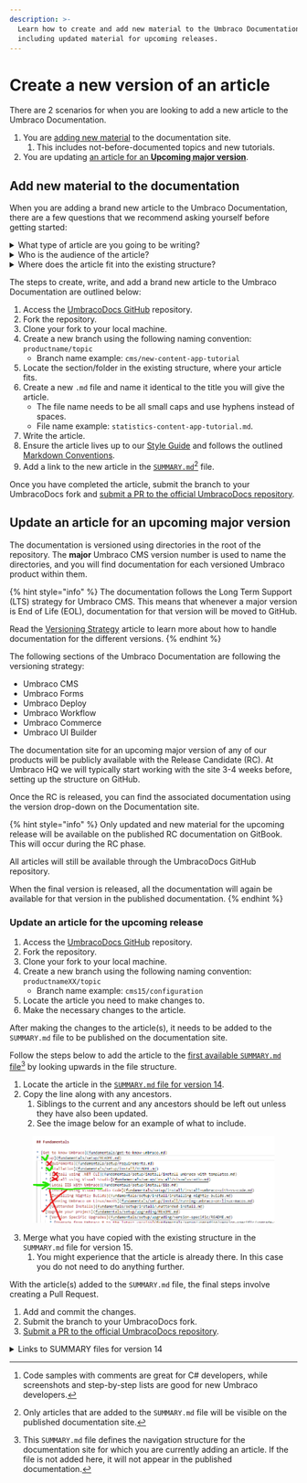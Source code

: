 ```yaml
---
description: >-
  Learn how to create and add new material to the Umbraco Documentation,
  including updated material for upcoming releases.
---
```


# Create a new version of an article

There are 2 scenarios for when you are looking to add a new article to the Umbraco Documentation.

1. You are [adding new material](how-to-add-a-new-version.md#add-new-material-to-the-documentation) to the documentation site.
   1. This includes not-before-documented topics and new tutorials.
2. You are updating [an article for an **Upcoming major version**](how-to-add-a-new-version.md#update-an-article-for-an-upcoming-major-version).

## Add new material to the documentation

When you are adding a brand new article to the Umbraco Documentation, there are a few questions that we recommend asking yourself before getting started:

<details>

<summary>What type of article are you going to be writing?</summary>

It could be a tutorial, a guide on how to solve something specific, or it could be an article detailing a specific concept or workflow.

The type of article you are writing will determine the content and sometimes also the structure of the material.

</details>

<details>

<summary>Who is the audience of the article?</summary>

C# developers, newcomers to Umbraco, and content editors each have different approaches and prerequisites to using Umbraco and reading the documentation.

Knowing your audience will enable you to write in a manner that fits that particular group. It will also give you some pointers on what [types of content](#user-content-fn-1)[^1] should be your focus.

</details>

<details>

<summary>Where does the article fit into the existing structure?</summary>

Depending on which product you are adding new material for, the structure of the existing documentation will differ. We recommend browsing the existing material to figure out which section will be the best fit for your new article.

If you have doubts about where to place your article, the documentation team at Umbraco HQ can help you out. In this case, add a note in the description when submitting the PR, letting us know that you need help placing the article.

</details>

The steps to create, write, and add a brand new article to the Umbraco Documentation are outlined below:

1. Access the [UmbracoDocs GitHub](https://github.com/umbraco/UmbracoDocs) repository.
2. Fork the repository.
3. Clone your fork to your local machine.
4. Create a new branch using the following naming convention: `productname/topic`
   * Branch name example: `cms/new-content-app-tutorial`
5. Locate the section/folder in the existing structure, where your article fits.
6. Create a new `.md` file and name it identical to the title you will give the article.
   * The file name needs to be all small caps and use hyphens instead of spaces.
   * File name example: `statistics-content-app-tutorial.md`.
7. Write the article.
8. Ensure the article lives up to our [Style Guide](../style-guide/) and follows the outlined [Markdown Conventions](../style-guide/markdown-conventions.md).
9. Add a link to the new article in the [`SUMMARY.md`](#user-content-fn-2)[^2] file.

Once you have completed the article, submit the branch to your UmbracoDocs fork and [submit a PR to the official UmbracoDocs repository](pull-request.md).

## Update an article for an upcoming major version

The documentation is versioned using directories in the root of the repository. The **major** Umbraco CMS version number is used to name the directories, and you will find documentation for each versioned Umbraco product within them.

{% hint style="info" %}
The documentation follows the Long Term Support (LTS) strategy for Umbraco CMS. This means that whenever a major version is End of Life (EOL), documentation for that version will be moved to GitHub.

Read the [Versioning Strategy](https://docs.umbraco.com/welcome/documentation-and-versions) article to learn more about how to handle documentation for the different versions.
{% endhint %}

The following sections of the Umbraco Documentation are following the versioning strategy:

* Umbraco CMS
* Umbraco Forms
* Umbraco Deploy
* Umbraco Workflow
* Umbraco Commerce
* Umbraco UI Builder

The documentation site for an upcoming major version of any of our products will be publicly available with the Release Candidate (RC). At Umbraco HQ we will typically start working with the site 3-4 weeks before, setting up the structure on GitHub.

Once the RC is released, you can find the associated documentation using the version drop-down on the Documentation site.

{% hint style="info" %}
Only updated and new material for the upcoming release will be available on the published RC documentation on GitBook. This will occur during the RC phase.

All articles will still be available through the UmbracoDocs GitHub repository.

When the final version is released, all the documentation will again be available for that version in the published documentation.
{% endhint %}

### Update an article for the upcoming release

1. Access the [UmbracoDocs GitHub](https://github.com/umbraco/UmbracoDocs) repository.
2. Fork the repository.
3. Clone your fork to your local machine.
4. Create a new branch using the following naming convention: `productnameXX/topic`
   * Branch name example: `cms15/configuration`
5. Locate the article you need to make changes to.
6. Make the necessary changes to the article.

After making the changes to the article(s), it needs to be added to the `SUMMARY.md` file to be published on the documentation site.

Follow the steps below to add the article to the [first available `SUMMARY.md` file](#user-content-fn-3)[^3] by looking upwards in the file structure.

1. Locate the article in the [`SUMMARY.md` file for version 14](how-to-add-a-new-version.md#links-to-summary-files-for-version-14).
2. Copy the line along with any ancestors.
   1. Siblings to the current and any ancestors should be left out unless they have also been updated.
   2. See the image below for an example of what to include.

<figure><img src="../../../generic/.gitbook/assets/image.png" alt=""><figcaption></figcaption></figure>

3. Merge what you have copied with the existing structure in the `SUMMARY.md` file for version 15.
   1. You might experience that the article is already there. In this case you do not need to do anything further.

With the article(s) added to the `SUMMARY.md` file, the final steps involve creating a Pull Request.

1. Add and commit the changes.
2. Submit the branch to your UmbracoDocs fork.
3. [Submit a PR to the official UmbracoDocs repository](https://docs.umbraco.com/welcome/contribute/pull-request#step-2-creating-a-pull-request).

<details>

<summary>Links to SUMMARY files for version 14</summary>

[Umbraco CMS](../../../14/umbraco-cms/SUMMARY.md)

[Umbraco Forms](../../../14/umbraco-forms/SUMMARY.md)

[Umbraco Deploy](../../../14/umbraco-deploy/SUMMARY.md)

[Umbraco Workflow](../../../14/umbraco-workflow/SUMMARY.md)

[Umbraco Commerce](../../../14/umbraco-commerce/SUMMARY.md)

</details>

[^1]: Code samples with comments are great for C# developers, while screenshots and step-by-step lists are good for new Umbraco developers.

[^2]: Only articles that are added to the `SUMMARY.md` file will be visible on the published documentation site.

[^3]: This `SUMMARY.md` file defines the navigation structure for the documentation site for which you are currently adding an article. If the file is not added here, it will not appear in the published documentation.
